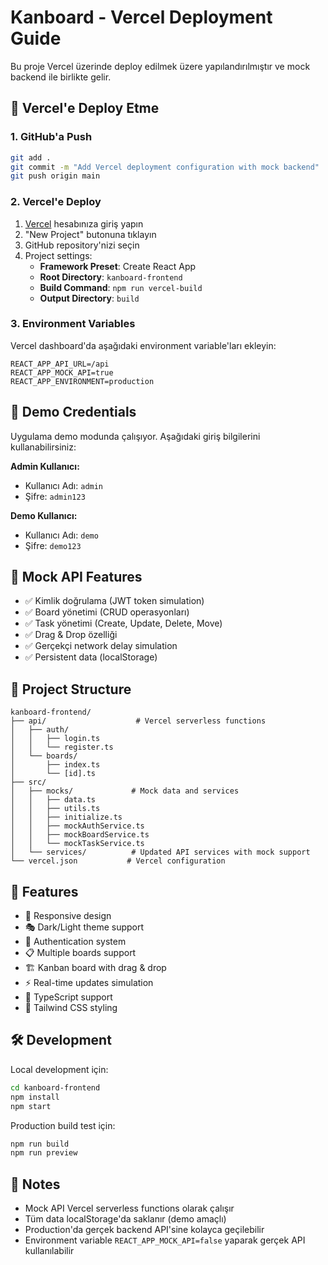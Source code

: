 # Kanboard - Vercel Deployment Guide

Bu proje Vercel üzerinde deploy edilmek üzere yapılandırılmıştır ve mock backend ile birlikte gelir.

## 🚀 Vercel'e Deploy Etme

### 1. GitHub'a Push

```bash
git add .
git commit -m "Add Vercel deployment configuration with mock backend"
git push origin main
```

### 2. Vercel'e Deploy

1. [Vercel](https://vercel.com) hesabınıza giriş yapın
2. "New Project" butonuna tıklayın
3. GitHub repository'nizi seçin
4. Project settings:
   - **Framework Preset**: Create React App
   - **Root Directory**: `kanboard-frontend`
   - **Build Command**: `npm run vercel-build`
   - **Output Directory**: `build`

### 3. Environment Variables

Vercel dashboard'da aşağıdaki environment variable'ları ekleyin:

```
REACT_APP_API_URL=/api
REACT_APP_MOCK_API=true
REACT_APP_ENVIRONMENT=production
```

## 🎯 Demo Credentials

Uygulama demo modunda çalışıyor. Aşağıdaki giriş bilgilerini kullanabilirsiniz:

**Admin Kullanıcı:**

- Kullanıcı Adı: `admin`
- Şifre: `admin123`

**Demo Kullanıcı:**

- Kullanıcı Adı: `demo`
- Şifre: `demo123`

## 🔧 Mock API Features

- ✅ Kimlik doğrulama (JWT token simulation)
- ✅ Board yönetimi (CRUD operasyonları)
- ✅ Task yönetimi (Create, Update, Delete, Move)
- ✅ Drag & Drop özelliği
- ✅ Gerçekçi network delay simulation
- ✅ Persistent data (localStorage)

## 📁 Project Structure

```
kanboard-frontend/
├── api/                    # Vercel serverless functions
│   ├── auth/
│   │   ├── login.ts
│   │   └── register.ts
│   └── boards/
│       ├── index.ts
│       └── [id].ts
├── src/
│   ├── mocks/             # Mock data and services
│   │   ├── data.ts
│   │   ├── utils.ts
│   │   ├── initialize.ts
│   │   ├── mockAuthService.ts
│   │   ├── mockBoardService.ts
│   │   └── mockTaskService.ts
│   └── services/          # Updated API services with mock support
└── vercel.json           # Vercel configuration
```

## 🎨 Features

- 📱 Responsive design
- 🎭 Dark/Light theme support
- 🔐 Authentication system
- 📋 Multiple boards support
- 🏗️ Kanban board with drag & drop
- ⚡ Real-time updates simulation
- 🎯 TypeScript support
- 🎨 Tailwind CSS styling

## 🛠️ Development

Local development için:

```bash
cd kanboard-frontend
npm install
npm start
```

Production build test için:

```bash
npm run build
npm run preview
```

## 📝 Notes

- Mock API Vercel serverless functions olarak çalışır
- Tüm data localStorage'da saklanır (demo amaçlı)
- Production'da gerçek backend API'sine kolayca geçilebilir
- Environment variable `REACT_APP_MOCK_API=false` yaparak gerçek API kullanılabilir
